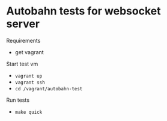 # Autobahn tests for websocket server


Requirements
- get vagrant


Start test vm
- `vagrant up`
- `vagrant ssh`
- `cd /vagrant/autobahn-test`


Run tests
- `make quick`